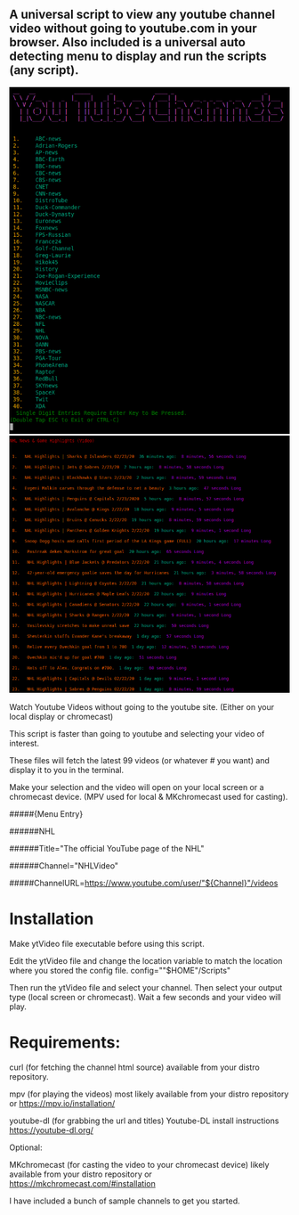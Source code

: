 ## A universal script to view any youtube channel video without going to youtube.com in your browser. Also included is a universal auto detecting menu to display and run the scripts (any script).
![](ScreenShot.png)
![](ScreenShot2.png)

Watch Youtube Videos without going to the youtube site. (Either on your local display or chromecast)


This script is faster than going to youtube and selecting your video of interest.


These files will fetch the latest 99 videos (or whatever # you want) and display it to you in the terminal.


Make your selection and the video will open on your local screen or a chromecast device. (MPV used for local & MKchromecast used for casting).

#####{Menu Entry}


######NHL


######Title="The official YouTube page of the NHL"


######Channel="NHLVideo"


#####ChannelURL=https://www.youtube.com/user/"${Channel}"/videos




# Installation
Make ytVideo file executable before using this script.

Edit the ytVideo file and change the location variable to match the location where you stored the config file.
config=""$HOME"/Scripts"

Then run the ytVideo file and select your channel. Then select your output type (local screen or chromecast). Wait a few seconds and your video will play.

# Requirements:

curl (for fetching the channel html source) available from your distro repository.


mpv (for playing the videos) most likely available from your distro repository or https://mpv.io/installation/


youtube-dl (for grabbing the url and titles) Youtube-DL install instructions https://youtube-dl.org/



Optional:


MKchromecast (for casting the video to your chromecast device) likely available from your distro repository or https://mkchromecast.com/#installation

I have included a bunch of sample channels to get you started.
